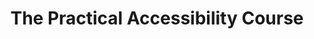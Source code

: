 ---
layout: bookmark
title: The Practical Accessibility Course
tags:
  - Bookmarks
  - Resources
  - Accessibility
created: '2022-12-05T10:12:53.000Z'
link: https://practical-accessibility.today
id: 552296932
image: https://practical-accessibility.today/assets/images/social-preview-image.png
---